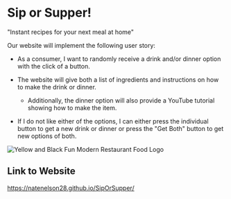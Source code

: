 # Sip or Supper!

"Instant recipes for your next meal at home"

Our website will implement the following user story:

* As a consumer, I want to randomly receive a drink and/or dinner option with the click of a button.

* The website will give both a list of ingredients and instructions on how to make the drink or dinner.
    * Additionally, the dinner option will also provide a YouTube tutorial showing how to make the item.

* If I do not like either of the options, I can either press the individual button to get a new drink or dinner or press the "Get Both" button to get new options of both.

![Yellow and Black Fun Modern Restaurant Food Logo](https://user-images.githubusercontent.com/100721142/164916134-6be6c9af-65d1-45ca-a665-ec93b49e0f72.png)

## Link to Website
https://natenelson28.github.io/SipOrSupper/

